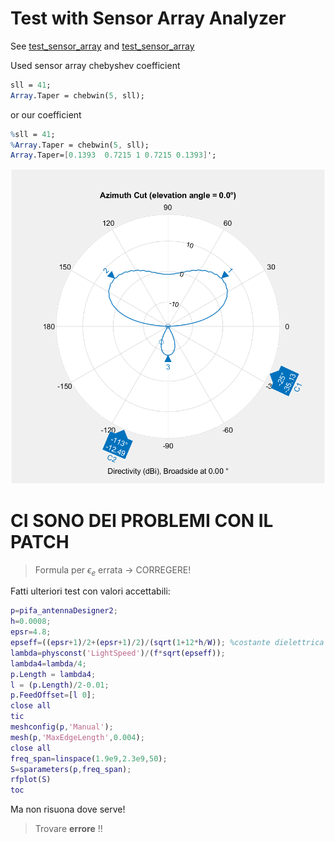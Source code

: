 # Test with Sensor Array Analyzer

See [test_sensor_array](test_sensor_array.m) and [test_sensor_array](test_sensor_array_steering.m)

Used sensor array chebyshev coefficient
```mathematica
sll = 41;
Array.Taper = chebwin(5, sll);
```

or our coefficient

```mathematica
%sll = 41;
%Array.Taper = chebwin(5, sll);
Array.Taper=[0.1393  0.7215 1 0.7215 0.1393]';
```


![](fig/2021-12-19-12-11-17.png)

# CI SONO DEI PROBLEMI CON IL PATCH

> Formula per $\epsilon_e$ errata -> CORREGERE!

Fatti ulteriori test con valori accettabili:

```matlab
p=pifa_antennaDesigner2;
h=0.0008;
epsr=4.8;
epseff=((epsr+1)/2+(epsr+1)/2)/(sqrt(1+12*h/W)); %costante dielettrica efficace
lambda=physconst('LightSpeed')/(f*sqrt(epseff));
lambda4=lambda/4;
p.Length = lambda4;
l = (p.Length)/2-0.01;
p.FeedOffset=[l 0];
close all
tic
meshconfig(p,'Manual');
mesh(p,'MaxEdgeLength',0.004);
close all
freq_span=linspace(1.9e9,2.3e9,50);
S=sparameters(p,freq_span);
rfplot(S)
toc
```

Ma non risuona dove serve!

> Trovare **errore** !!